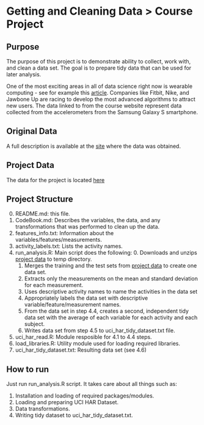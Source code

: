 # Getting and Cleaning Data > Course Project

## Purpose

The purpose of this project is to demonstrate ability to collect, work with, and clean a data set. The goal is to prepare tidy data that can be used for later analysis.

One of the most exciting areas in all of data science right now is wearable computing - see for example this [article](http://www.insideactivitytracking.com/data-science-activity-tracking-and-the-battle-for-the-worlds-top-sports-brand/). Companies like Fitbit, Nike, and Jawbone Up are racing to develop the most advanced algorithms to attract new users. The data linked to from the course website represent data collected from the accelerometers from the Samsung Galaxy S smartphone.

## Original Data

A full description is available at the [site](http://archive.ics.uci.edu/ml/datasets/Human+Activity+Recognition+Using+Smartphones) where the data was obtained.

## Project Data

The data for the project is located [here](https://d396qusza40orc.cloudfront.net/getdata%2Fprojectfiles%2FUCI%20HAR%20Dataset.zip)

## Project Structure

0. README.md: this file.
1. CodeBook.md: Describes the variables, the data, and any transformations that was performed to clean up the data.
2. features_info.txt: Information about the variables/features/measurements.
3. activity_labels.txt: Lists the activity names.
4. run_analysis.R: Main script does the following:
    0. Downloads and unzips [project data](https://d396qusza40orc.cloudfront.net/getdata%2Fprojectfiles%2FUCI%20HAR%20Dataset.zip) to temp directory.
    1. Merges the training and the test sets from [project data](https://d396qusza40orc.cloudfront.net/getdata%2Fprojectfiles%2FUCI%20HAR%20Dataset.zip) to create one data set.
    2. Extracts only the measurements on the mean and standard deviation for each measurement.
    3. Uses descriptive activity names to name the activities in the data set
    4. Appropriately labels the data set with descriptive variable/feature/measurement names. 
    5. From the data set in step 4.4, creates a second, independent tidy data set with the average of each variable for each activity and each subject.
    6. Writes data set from step 4.5 to uci_har_tidy_dataset.txt file.
5. uci_har_read.R: Module resposible for 4.1 to 4.4 steps.
6. load_libraries.R: Utility module used for loading required libraries.
7. uci_har_tidy_dataset.txt: Resulting data set (see 4.6)

## How to run

Just run run_analysis.R script. It takes care about all things such as:

1. Installation and loading of required packages/modules.
2. Loading and preparing UCI HAR Dataset.
3. Data transformations.
4. Writing tidy dataset to uci_har_tidy_dataset.txt.
